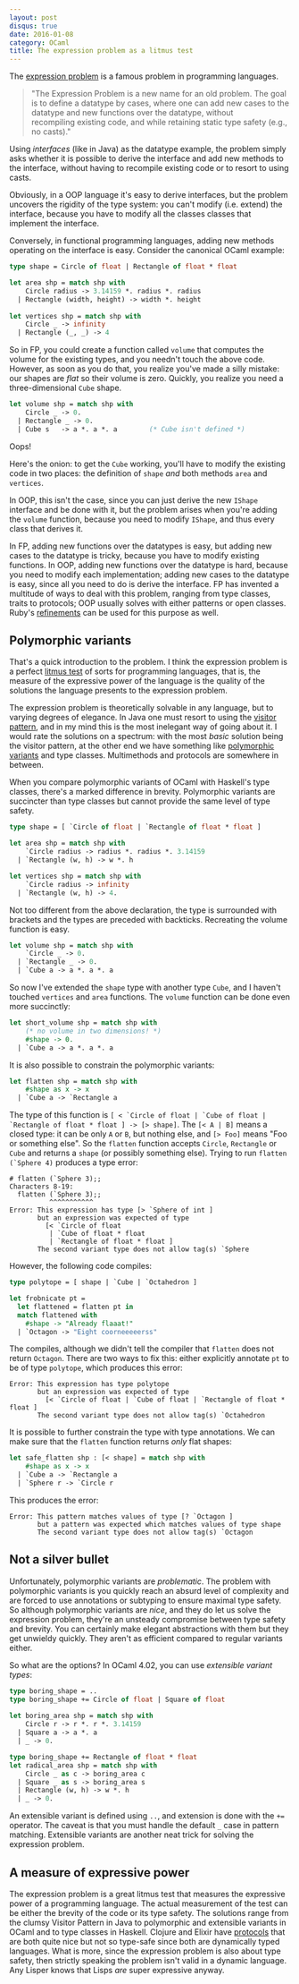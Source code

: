 ```yaml
---
layout: post
disqus: true
date: 2016-01-08
category: OCaml
title: The expression problem as a litmus test 
---
```


The [expression problem](https://en.wikipedia.org/wiki/Expression_problem) is a famous problem in
programming languages. 

> "The Expression Problem is a new name for an old problem. The goal is to define a datatype by
> cases, where one can add new cases to the datatype and new functions over the datatype, without		
> recompiling existing code, and while retaining static type safety (e.g., no casts)."

Using *interfaces* (like in Java) as the datatype example, the problem simply asks whether it is
possible to derive the interface and add new methods to the interface, without having to recompile
existing code or to resort to using casts.

Obviously, in a OOP language it's easy to derive interfaces, but the problem uncovers the rigidity
of the type system: you can't modify (i.e. extend) the interface, because you have to modify all the
classes classes that implement the interface.

Conversely, in functional programming languages, adding new methods operating on the interface is
easy. Consider the canonical OCaml example:

```ocaml
type shape = Circle of float | Rectangle of float * float

let area shp = match shp with
    Circle radius -> 3.14159 *. radius *. radius
  | Rectangle (width, height) -> width *. height
  
let vertices shp = match shp with 
    Circle _ -> infinity
  | Rectangle (_, _) -> 4
``` 

So in FP, you could create a function called `volume` that computes the volume for the existing
types, and you needn't touch the above code. However, as soon as you do that, you realize you've
made a silly mistake: our shapes are *flat* so their volume is zero. Quickly, you realize you need a
three-dimensional `Cube` shape.

```ocaml
let volume shp = match shp with
    Circle _ -> 0.
  | Rectangle _ -> 0.
  | Cube s   -> a *. a *. a        (* Cube isn't defined *)
```

Oops!

Here's the onion: to get the `Cube` working, you'll have to modify the existing code in two places:
the definition of `shape` *and* both methods `area` and `vertices`.

In OOP, this isn't the case, since you can just derive the new `IShape` interface and be done with
it, but the problem arises when you're adding the `volume` function, because you need to modify
`IShape`, and thus every class that derives it.

In FP, adding new functions over the datatypes is easy, but adding new cases to the datatype is
tricky, because you have to modify existing functions. In OOP, adding new functions over the
datatype is hard, because you need to modify each implementation; adding new cases to the datatype
is easy, since all you need to do is derive the interface. FP has invented a multitude of ways to
deal with this problem, ranging from type classes, traits to protocols; OOP usually solves with
either patterns or open classes. Ruby's
[refinements](http://devblog.avdi.org/2015/05/20/so-whats-the-deal-with-ruby-refinements-anyway/)
can be used for this purpose as well.

## Polymorphic variants

That's a quick introduction to the problem. I think the expression problem is a perfect
[litmus test](https://en.wikipedia.org/wiki/Litmus#Uses) of sorts for programming languages, that
is, the measure of the expressive power of the language is the quality of the solutions the language
presents to the expression problem.

The expression problem is theoretically solvable in any language, but to varying degrees of
elegance. In Java one must resort to using the
[visitor pattern](https://en.wikipedia.org/wiki/Visitor_pattern), and in my mind this is the most
inelegant way of going about it. I would rate the solutions on a spectrum: with the most *basic*
solution being the visitor pattern, at the other end we have something like
[polymorphic variants](http://www.math.nagoya-u.ac.jp/~garrigue/papers/fose2000.html) and type
classes. Multimethods and protocols are somewhere in between.

When you compare polymorphic variants of OCaml with Haskell's type classes, there's a marked
difference in brevity. Polymorphic variants are succincter than type classes but cannot provide the
same level of type safety.

```ocaml
type shape = [ `Circle of float | `Rectangle of float * float ]

let area shp = match shp with
    `Circle radius -> radius *. radius *. 3.14159
  | `Rectangle (w, h) -> w *. h

let vertices shp = match shp with
    `Circle radius -> infinity
  | `Rectangle (w, h) -> 4.
```

Not too different from the above declaration, the type is surrounded with brackets and the types are
preceded with backticks. Recreating the volume function is easy.

```ocaml
let volume shp = match shp with
    `Circle _ -> 0.
  | `Rectangle _ -> 0.
  | `Cube a -> a *. a *. a
```

So now I've extended the `shape` type with another type `Cube`, and I haven't touched `vertices` and
`area` functions. The `volume` function can be done even more succinctly:

```ocaml
let short_volume shp = match shp with
    (* no volume in two dimensions! *)
    #shape -> 0.
  | `Cube a -> a *. a *. a
```

It is also possible to constrain the polymorphic variants:

```ocaml
let flatten shp = match shp with
    #shape as x -> x
  | `Cube a -> `Rectangle a
```

The type of this function is
``[ < `Circle of float | `Cube of float | `Rectangle of float * float ] -> [> shape]``. The
`[< A | B]` means a closed type: it can be only `A` or `B`, but nothing else, and `[> Foo]` means
"Foo or something else". So the `flatten` function accepts `Circle`, `Rectangle` or `Cube` and
returns a `shape` (or possibly something else). Trying to run ``flatten (`Sphere 4)`` produces a
type error:

```
# flatten (`Sphere 3);;
Characters 8-19:
  flatten (`Sphere 3);;
          ^^^^^^^^^^^
Error: This expression has type [> `Sphere of int ]
       but an expression was expected of type
         [< `Circle of float
          | `Cube of float * float
          | `Rectangle of float * float ]
       The second variant type does not allow tag(s) `Sphere
```

However, the following code compiles:

```ocaml
type polytope = [ shape | `Cube | `Octahedron ]

let frobnicate pt =
  let flattened = flatten pt in
  match flattened with
    #shape -> "Already flaaat!"
  | `Octagon -> "Eight coorneeeeerss"
```

The compiles, although we didn't tell the compiler that `flatten` does not return
``Octagon``. There are two ways to fix this: either explicitly annotate `pt` to be of type
`polytope`, which produces this error:

```
Error: This expression has type polytope
       but an expression was expected of type
         [< `Circle of float | `Cube of float | `Rectangle of float * float ]
       The second variant type does not allow tag(s) `Octahedron
```

It is possible to further constrain the type with type annotations. We can make sure that the
`flatten` function returns *only* flat shapes: 

```ocaml
let safe_flatten shp : [< shape] = match shp with
    #shape as x -> x
  | `Cube a -> `Rectangle a
  | `Sphere r -> `Circle r
```

This produces the error:

```
Error: This pattern matches values of type [? `Octagon ]
       but a pattern was expected which matches values of type shape
       The second variant type does not allow tag(s) `Octagon
```

## Not a silver bullet

Unfortunately, polymorphic variants are *problematic*. The problem with polymorphic variants is you
quickly reach an absurd level of complexity and are forced to use annotations or subtyping to ensure
maximal type safety. So although polymorphic variants are *nice*, and they do let us solve the
expression problem, they're an unsteady compromise between type safety and brevity. You can
certainly make elegant abstractions with them but they get unwieldy quickly. They aren't as
efficient compared to regular variants either.

So what are the options? In OCaml 4.02, you can use *extensible variant types*: 

```ocaml
type boring_shape = ..
type boring_shape += Circle of float | Square of float
                                                   
let boring_area shp = match shp with
    Circle r -> r *. r *. 3.14159
  | Square a -> a *. a
  | _ -> 0.

type boring_shape += Rectangle of float * float
let radical_area shp = match shp with
    Circle _ as c -> boring_area c
  | Square _ as s -> boring_area s
  | Rectangle (w, h) -> w *. h
  | _ -> 0.
``` 

An extensible variant is defined using `..`, and extension is done with the `+=` operator. The
caveat is that you must handle the default `_` case in pattern matching. Extensible variants are
another neat trick for solving the expression problem.

## A measure of expressive power

The expression problem is a great litmus test that measures the expressive power of a
programming language. The actual measurement of the test can be either the brevity of the code or
its type safety. The solutions range from the clumsy Visitor Pattern in Java to polymorphic and
extensible variants in OCaml and to type classes in Haskell. Clojure and Elixir have
[protocols](http://clojure.org/protocols) that are both quite nice but not so type-safe since both
are dynamically typed languages. What is more, since the expression problem is also about type
safety, then strictly speaking the problem isn't valid in a dynamic language. Any Lisper knows that
Lisps *are* super expressive anyway.






